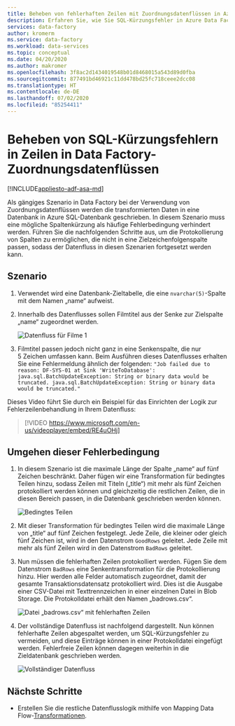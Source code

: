 ```yaml
---
title: Beheben von fehlerhaften Zeilen mit Zuordnungsdatenflüssen in Azure Data Factory
description: Erfahren Sie, wie Sie SQL-Kürzungsfehler in Azure Data Factory mithilfe von Zuordnungsdatenflüssen beheben.
services: data-factory
author: kromerm
ms.service: data-factory
ms.workload: data-services
ms.topic: conceptual
ms.date: 04/20/2020
ms.author: makromer
ms.openlocfilehash: 3f8ac2d1434019548b01d8468015a543d89d0fba
ms.sourcegitcommit: 877491bd46921c11dd478bd25fc718ceee2dcc08
ms.translationtype: HT
ms.contentlocale: de-DE
ms.lasthandoff: 07/02/2020
ms.locfileid: "85254411"
---
```

# <a name="handle-sql-truncation-error-rows-in-data-factory-mapping-data-flows"></a>Beheben von SQL-Kürzungsfehlern in Zeilen in Data Factory-Zuordnungsdatenflüssen

[!INCLUDE[appliesto-adf-asa-md](includes/appliesto-adf-asa-md.md)]

Als gängiges Szenario in Data Factory bei der Verwendung von Zuordnungsdatenflüssen werden die transformierten Daten in eine Datenbank in Azure SQL-Datenbank geschrieben. In diesem Szenario muss eine mögliche Spaltenkürzung als häufige Fehlerbedingung verhindert werden. Führen Sie die nachfolgenden Schritte aus, um die Protokollierung von Spalten zu ermöglichen, die nicht in eine Zielzeichenfolgenspalte passen, sodass der Datenfluss in diesen Szenarien fortgesetzt werden kann.

## <a name="scenario"></a>Szenario

1. Verwendet wird eine Datenbank-Zieltabelle, die eine ```nvarchar(5)```-Spalte mit dem Namen „name“ aufweist.

2. Innerhalb des Datenflusses sollen Filmtitel aus der Senke zur Zielspalte „name“ zugeordnet werden.

    ![Datenfluss für Filme 1](media/data-flow/error4.png)
    
3. Filmtitel passen jedoch nicht ganz in eine Senkenspalte, die nur 5 Zeichen umfassen kann. Beim Ausführen dieses Datenflusses erhalten Sie eine Fehlermeldung ähnlich der folgenden: ```"Job failed due to reason: DF-SYS-01 at Sink 'WriteToDatabase': java.sql.BatchUpdateException: String or binary data would be truncated. java.sql.BatchUpdateException: String or binary data would be truncated."```

Dieses Video führt Sie durch ein Beispiel für das Einrichten der Logik zur Fehlerzeilenbehandlung in Ihrem Datenfluss:
> [!VIDEO https://www.microsoft.com/en-us/videoplayer/embed/RE4uOHj]

## <a name="how-to-design-around-this-condition"></a>Umgehen dieser Fehlerbedingung

1. In diesem Szenario ist die maximale Länge der Spalte „name“ auf fünf Zeichen beschränkt. Daher fügen wir eine Transformation für bedingtes Teilen hinzu, sodass Zeilen mit Titeln („title“) mit mehr als fünf Zeichen protokolliert werden können und gleichzeitig die restlichen Zeilen, die in diesen Bereich passen, in die Datenbank geschrieben werden können.

    ![Bedingtes Teilen](media/data-flow/error1.png)

2. Mit dieser Transformation für bedingtes Teilen wird die maximale Länge von „title“ auf fünf Zeichen festgelegt. Jede Zeile, die kleiner oder gleich fünf Zeichen ist, wird in den Datenstrom ```GoodRows``` geleitet. Jede Zeile mit mehr als fünf Zeilen wird in den Datenstrom ```BadRows``` geleitet.

3. Nun müssen die fehlerhaften Zeilen protokolliert werden. Fügen Sie dem Datenstrom ```BadRows``` eine Senkentransformation für die Protokollierung hinzu. Hier werden alle Felder automatisch zugeordnet, damit der gesamte Transaktionsdatensatz protokolliert wird. Dies ist die Ausgabe einer CSV-Datei mit Texttrennzeichen in einer einzelnen Datei in Blob Storage. Die Protokolldatei erhält den Namen „badrows.csv“.

    ![Datei „badrows.csv“ mit fehlerhaften Zeilen](media/data-flow/error3.png)
    
4. Der vollständige Datenfluss ist nachfolgend dargestellt. Nun können fehlerhafte Zeilen abgespaltet werden, um SQL-Kürzungsfehler zu vermeiden, und diese Einträge können in einer Protokolldatei eingefügt werden. Fehlerfreie Zeilen können dagegen weiterhin in die Zieldatenbank geschrieben werden.

    ![Vollständiger Datenfluss](media/data-flow/error2.png)

## <a name="next-steps"></a>Nächste Schritte

* Erstellen Sie die restliche Datenflusslogik mithilfe von Mapping Data Flow-[Transformationen](concepts-data-flow-overview.md).
